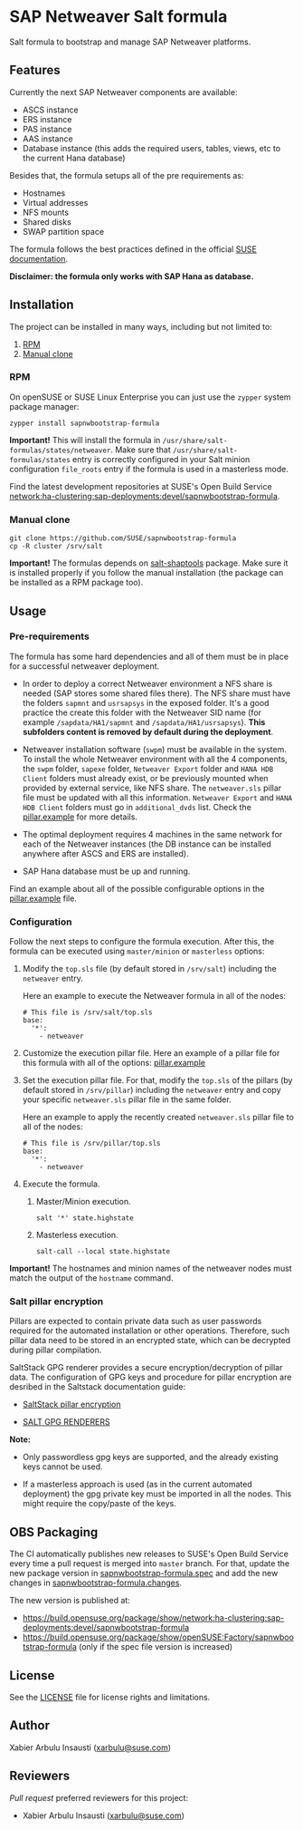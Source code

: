 # SAP Netweaver Salt formula

Salt formula to bootstrap and manage SAP Netweaver platforms.

## Features

Currently the next SAP Netweaver components are available:
- ASCS instance
- ERS instance
- PAS instance
- AAS instance
- Database instance (this adds the required users, tables, views, etc to the current Hana database)

Besides that, the formula setups all of the pre requirements as:
- Hostnames
- Virtual addresses
- NFS mounts
- Shared disks
- SWAP partition space

The formula follows the best practices defined in the official [SUSE documentation](https://www.suse.com/media/white-paper/sap_netweaver_availability_cluster_740_setup_guide.pdf?_ga=2.211949268.1511104453.1571203291-1421744106.1546416539).

**Disclaimer: the formula only works with SAP Hana as database.**

## Installation

The project can be installed in many ways, including but not limited to:

1. [RPM](#rpm)
2. [Manual clone](#manual-clone)

### RPM

On openSUSE or SUSE Linux Enterprise you can just use the `zypper` system package manager:
```shell
zypper install sapnwbootstrap-formula
```

**Important!** This will install the formula in `/usr/share/salt-formulas/states/netweaver`. Make sure that `/usr/share/salt-formulas/states` entry is correctly configured in your Salt minion configuration `file_roots` entry if the formula is used in a masterless mode.

Find the latest development repositories at SUSE's Open Build Service [network:ha-clustering:sap-deployments:devel/sapnwbootstrap-formula](https://build.opensuse.org/package/show/network:ha-clustering:sap-deployments:devel/sapnwbootstrap-formula).

### Manual clone

```
git clone https://github.com/SUSE/sapnwbootstrap-formula
cp -R cluster /srv/salt
```

**Important!** The formulas depends on [salt-shaptools](https://github.com/SUSE/salt-shaptools) package. Make sure it is installed properly if you follow the manual installation (the package can be installed as a RPM package too).

## Usage

### Pre-requirements

The formula has some hard dependencies and all of them must be in place for a successful netweaver deployment.

- In order to deploy a correct Netweaver environment a NFS share is needed (SAP stores some shared files there). The NFS share must have the folders `sapmnt` and `usrsapsys` in the exposed folder. It's a good practice the create this folder with the Netweaver SID name (for example `/sapdata/HA1/sapmnt` and `/sapdata/HA1/usrsapsys`). **This subfolders content is removed by default during the deployment**.

- Netweaver installation software (`swpm`) must be available in the system. To install the whole Netweaver environment with all the 4 components, the `swpm` folder, `sapexe` folder, `Netweaver Export` folder and `HANA HDB Client` folders must already exist, or be previously mounted when provided by external service, like NFS share. The `netweaver.sls` pillar file must be updated with all this information. `Netweaver Export` and `HANA HDB Client` folders must go in `additional_dvds` list. Check the [pillar.example](./pillar.example) for more details.

- The optimal deployment requires 4 machines in the same network for each of the Netweaver instances (the DB instance can be installed anywhere after ASCS and ERS are installed).

- SAP Hana database must be up and running.

Find an example about all of the possible configurable options in the [pillar.example](pillar.example) file.

### Configuration

Follow the next steps to configure the formula execution. After this, the formula can be executed using `master/minion` or `masterless` options:

1. Modify the `top.sls` file (by default stored in `/srv/salt`) including the `netweaver` entry.

   Here an example to execute the Netweaver formula in all of the nodes:

   ```
   # This file is /srv/salt/top.sls
   base:
     '*':
       - netweaver
   ```

2. Customize the execution pillar file. Here an example of a pillar file for this formula with all of the options: [pillar.example](https://github.com/SUSE/sapnwbootstrap-formula/blob/master/pillar.example)

3. Set the execution pillar file. For that, modify the `top.sls` of the pillars (by default stored in `/srv/pillar`) including the `netweaver` entry and copy your specific `netweaver.sls` pillar file in the same folder.

   Here an example to apply the recently created `netweaver.sls` pillar file to all of the nodes:

   ```
   # This file is /srv/pillar/top.sls
   base:
     '*':
       - netweaver
   ```

4. Execute the formula.

   1. Master/Minion execution.

      `salt '*' state.highstate`

   2. Masterless execution.

      `salt-call --local state.highstate`

**Important!** The hostnames and minion names of the netweaver nodes must match the output of the `hostname` command.

### Salt pillar encryption

Pillars are expected to contain private data such as user passwords required for the automated installation or other operations. Therefore, such pillar data need to be stored in an encrypted state, which can be decrypted during pillar compilation.

SaltStack GPG renderer provides a secure encryption/decryption of pillar data. The configuration of GPG keys and procedure for pillar encryption are desribed in the Saltstack documentation guide:

- [SaltStack pillar encryption](https://docs.saltstack.com/en/latest/topics/pillar/#pillar-encryption)

- [SALT GPG RENDERERS](https://docs.saltstack.com/en/latest/ref/renderers/all/salt.renderers.gpg.html)

**Note:**
- Only passwordless gpg keys are supported, and the already existing keys cannot be used.

- If a masterless approach is used (as in the current automated deployment) the gpg private key must be imported in all the nodes. This might require the copy/paste of the keys.

## OBS Packaging

The CI automatically publishes new releases to SUSE's Open Build Service every time a pull request is merged into `master` branch. For that, update the new package version in [sapnwbootstrap-formula.spec](https://github.com/SUSE/sapnwbootstrap-formula/blob/master/sapnwbootstrap-formula.spec) and
add the new changes in [sapnwbootstrap-formula.changes](https://github.com/SUSE/sapnwbootstrap-formula/blob/master/sapnwbootstrap-formula.changes).

The new version is published at:
- https://build.opensuse.org/package/show/network:ha-clustering:sap-deployments:devel/sapnwbootstrap-formula
- https://build.opensuse.org/package/show/openSUSE:Factory/sapnwbootstrap-formula (only if the spec file version is increased)

## License

See the [LICENSE](LICENSE) file for license rights and limitations.

## Author

Xabier Arbulu Insausti (xarbulu@suse.com)

## Reviewers

*Pull request* preferred reviewers for this project:
- Xabier Arbulu Insausti (xarbulu@suse.com)
